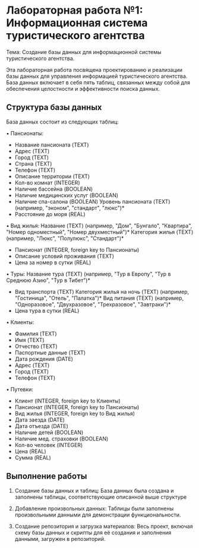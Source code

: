 # Лабораторная работа №1: Информационная система туристического агентства

Тема: Создание базы данных для информационной системы туристического агентства.

Эта лабораторная работа посвящена проектированию и реализации базы данных для управления информацией туристического агентства. База данных включает в себя пять таблиц, связанных между собой для обеспечения целостности и эффективности поиска данных.

## Структура базы данных

База данных состоит из следующих таблиц:

• Пансионаты:
  * Название пансионата (TEXT)
  * Адрес (TEXT)
  * Город (TEXT)
  * Страна (TEXT)
  * Телефон (TEXT)
  * Описание территории (TEXT)
  * Кол-во комнат (INTEGER)
  * Наличие бассейна (BOOLEAN)
  * Наличие медицинских услуг (BOOLEAN)
  * Наличие спа-салона (BOOLEAN)
   Уровень пансионата (TEXT) (например, "эконом", "стандарт", "люкс")*
  * Расстояние до моря (REAL)

• Вид жилья:
   Название (TEXT) (например, "Дом", "Бунгало", "Квартира", "Номер одноместный", "Номер двухместный")*
   Категория жилья (TEXT) (например, "Люкс", "Полулюкс", "Стандарт")*
  * Пансионат (INTEGER, foreign key to Пансионаты)
  * Описание условий проживания (TEXT)
  * Цена за номер в сутки (REAL)

• Туры:
   Название тура (TEXT) (например, "Тур в Европу", "Тур в Среднюю Азию", "Тур в Тибет")*
  * Вид транспорта (TEXT)
   Категория жилья на ночь (TEXT) (например, "Гостиница", "Отель", "Палатка")*
   Вид питания (TEXT) (например, "Одноразовое", "Двухразовое", "Трехразовое", "Завтраки")*
  * Цена тура в сутки (REAL)

• Клиенты:
  * Фамилия (TEXT)
  * Имя (TEXT)
  * Отчество (TEXT)
  * Паспортные данные (TEXT)
  * Дата рождения (DATE)
  * Адрес (TEXT)
  * Город (TEXT)
  * Телефон (TEXT)

• Путевки:
  * Клиент (INTEGER, foreign key to Клиенты)
  * Пансионат (INTEGER, foreign key to Пансионаты)
  * Вид жилья (INTEGER, foreign key to Вид жилья)
  * Дата заезда (DATE)
  * Дата отъезда (DATE)
  * Наличие детей (BOOLEAN)
  * Наличие мед. страховки (BOOLEAN)
  * Кол-во человек (INTEGER)
  * Цена (REAL)
  * Сумма (REAL)


## Выполнение работы

1. Создание базы данных и таблиц: База данных была создана и заполнены таблицы, соответствующие описанной выше структуре

2. Добавление произвольных данных: Таблицы были заполнены произвольными данными для демонстрации функциональности.

3. Создание репозитория и загрузка материалов: Весь проект, включая схему базы данных и скрипты для её создания и заполнения данными, загружен в репозиторий.
